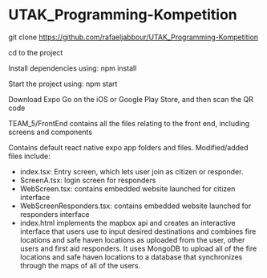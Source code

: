 # UTAK_Programming-Kompetition

git clone https://github.com/rafaeljabbour/UTAK_Programming-Kompetition

cd to the project

Install dependencies using: npm install

Start the project using: npm start

Download Expo Go on the iOS or Google Play Store, and then scan the QR code

TEAM_5/FrontEnd contains all the files relating to the front end, including screens and components

Contains default react native expo app folders and files. Modified/added files include:
- index.tsx: Entry screen, which lets user join as citizen or responder.
- ScreenA.tsx: login screen for responders
- WebScreen.tsx: contains embedded website launched for citizen interface
- WebScreenResponders.tsx: contains embedded website launched for responders interface
- index.html implements the mapbox api and creates an interactive interface that users use to input desired destinations and combines fire locations and safe haven locations as uploaded from the user, other users and first aid responders. It uses MongoDB to upload all of the fire locations and safe haven locations to a database that synchronizes through the maps of all of the users. 


